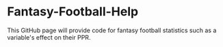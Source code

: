 # Fantasy-Football-Help
This GitHub page will provide code for fantasy football statistics such as a variable's effect on their PPR.
